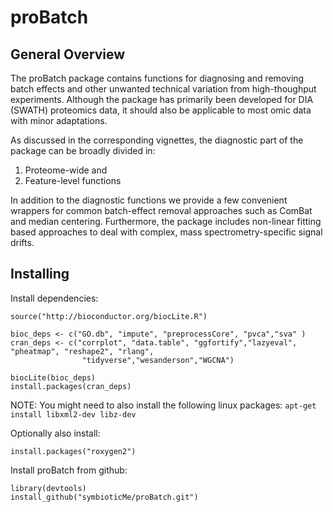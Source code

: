 # proBatch

## General Overview

The proBatch package contains functions for diagnosing and removing batch effects and other unwanted technical variation from high-thoughput experiments. Although the package has primarily been developed for DIA (SWATH) proteomics data, it should also be applicable to most omic data with minor adaptations.
    
As discussed in the corresponding vignettes, the diagnostic part of the package can be broadly divided in:

1. Proteome-wide and 
2. Feature-level functions

In addition to the diagnostic functions we provide a few convenient wrappers for common batch-effect removal approaches such as ComBat and median centering. Furthermore, the package includes non-linear fitting based approaches to deal with complex, mass spectrometry-specific signal drifts.

## Installing

Install dependencies:

```
source("http://bioconductor.org/biocLite.R")

bioc_deps <- c("GO.db", "impute", "preprocessCore", "pvca","sva" )
cran_deps <- c("corrplot", "data.table", "ggfortify","lazyeval", "pheatmap", "reshape2", "rlang", 
                "tidyverse","wesanderson","WGCNA") 

biocLite(bioc_deps) 
install.packages(cran_deps)
```

NOTE: You might need to also install the following linux packages:
`apt-get install libxml2-dev libz-dev`

Optionally also install:

```
install.packages("roxygen2")
```


Install proBatch from github:

```
library(devtools)
install_github("symbioticMe/proBatch.git")
```
